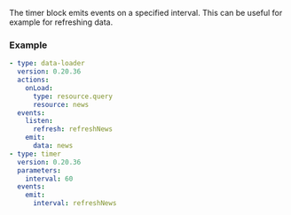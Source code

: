The timer block emits events on a specified interval. This can be useful for example for refreshing
data.

### Example

```yaml
- type: data-loader
  version: 0.20.36
  actions:
    onLoad:
      type: resource.query
      resource: news
  events:
    listen:
      refresh: refreshNews
    emit:
      data: news
- type: timer
  version: 0.20.36
  parameters:
    interval: 60
  events:
    emit:
      interval: refreshNews
```
